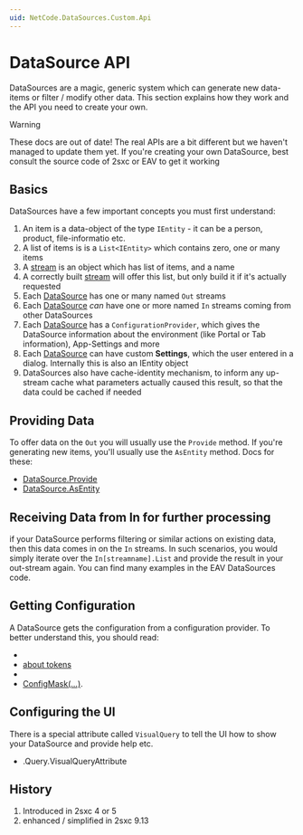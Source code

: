```yaml
---
uid: NetCode.DataSources.Custom.Api
---
```


# DataSource API

DataSources are a magic, generic system which can generate new data-items or filter / modify other data. This section explains how they work and the API you need to create your own. 

> [!WARNING]
> These docs are out of date! The real APIs are a bit different but we haven't managed to update them yet. 
> If you're creating your own DataSource, best consult the source code of 2sxc or EAV to get it working

## Basics

DataSources have a few important concepts you must first understand:

1. An item is a data-object of the type `IEntity` - it can be a person, product, file-informatio etc.
1. A list of items is is a `List<IEntity>` which contains zero, one or many items
1. A [stream](xref:ToSic.Eav.DataSources.IDataStream) is an object which has list of items, and a name
1. A correctly built [stream](xref:ToSic.Eav.DataSources.IDataStream) will offer this list, but only build it if it's actually requested
1. Each [DataSource](xref:NetCode.DataSources.DataSource) has one or many named `Out` streams
1. Each [DataSource](xref:NetCode.DataSources.DataSource) _can_ have one or more named `In` streams coming from other DataSources
1. Each [DataSource](xref:NetCode.DataSources.DataSource) has a `ConfigurationProvider`, which gives the DataSource information about the environment (like Portal or Tab information), App-Settings and more
1. Each [DataSource](xref:NetCode.DataSources.DataSource) can have custom **Settings**, which the user entered in a dialog. Internally this is also an IEntity object
1. DataSources also have cache-identity mechanism, to inform any up-stream cache what parameters actually caused this result, so that the data could be cached if needed

## Providing Data
To offer data on the `Out` you will usually use the `Provide` method. If you're generating new items, you'll usually use the `AsEntity` method. Docs for these: 

* [DataSource.Provide](xref:NetCode.DataSources.Custom.Provide)
* [DataSource.AsEntity](xref:NetCode.DataSources.Custom.AsEntity)

## Receiving Data from In for further processing
if your DataSource performs filtering or similar actions on existing data, then this data comes in on the `In` streams. In such scenarios, you would simply iterate over the `In[streamname].List` and provide the result in your out-stream again. You can find many examples in the EAV DataSources code. 

## Getting Configuration
A DataSource gets the configuration from a configuration provider. To better understand this, you should read:

* [](xref:Basics.LookUp.Index)
* [about tokens](xref:Basics.LookUp.Tokens) 
* [](xref:NetCode.DataSources.Custom.Configuration)
* [ConfigMask(...)](xref:NetCode.DataSources.Custom.ConfigMask).

## Configuring the UI
There is a special attribute called `VisualQuery` to tell the UI how to show your DataSource and provide help etc. 

* [](xref:ToSic.Eav.DataSources).Query.VisualQueryAttribute

## History

1. Introduced in 2sxc 4 or 5
2. enhanced / simplified in 2sxc 9.13

